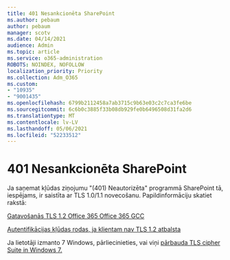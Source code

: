 ```yaml
---
title: 401 Nesankcionēta SharePoint
ms.author: pebaum
author: pebaum
manager: scotv
ms.date: 04/14/2021
audience: Admin
ms.topic: article
ms.service: o365-administration
ROBOTS: NOINDEX, NOFOLLOW
localization_priority: Priority
ms.collection: Adm_O365
ms.custom:
- "10935"
- "9001435"
ms.openlocfilehash: 6799b2112458a7ab3715c9b63e03c2c7ca3fe6be
ms.sourcegitcommit: 6c6b0c3885f33b08db929fe0b6496508d31fa2d6
ms.translationtype: MT
ms.contentlocale: lv-LV
ms.lasthandoff: 05/06/2021
ms.locfileid: "52233512"
---
```

# <a name="401-unauthorized-error-in-sharepoint"></a>401 Nesankcionēta SharePoint

Ja saņemat kļūdas ziņojumu "(401) Neautorizēta" programmā SharePoint tā, iespējams, ir saistīta ar TLS 1.0/1.1 novecošanu. Papildinformāciju skatiet rakstā:

[Gatavošanās TLS 1.2 Office 365 Office 365 GCC](https://docs.microsoft.com/microsoft-365/compliance/prepare-tls-1.2-in-office-365)

[Autentifikācijas kļūdas rodas, ja klientam nav TLS 1.2 atbalsta](https://review.docs.microsoft.com/sharepoint/troubleshoot/administration/authentication-errors-tls12-support)

Ja lietotāji izmanto 7 Windows, pārliecinieties, vai viņi [pārbauda TLS cipher Suite in Windows 7.](https://docs.microsoft.com/windows/win32/secauthn/tls-cipher-suites-in-windows-7)